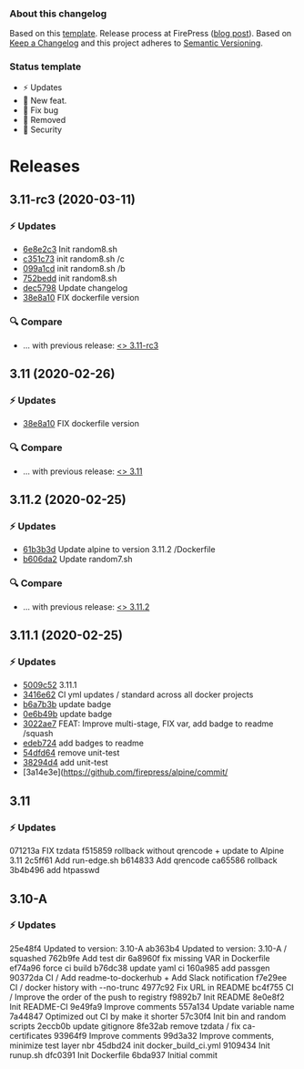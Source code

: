 ### About this changelog

Based on this [template](https://gist.github.com/pascalandy/af709db02d3fe132a3e6f1c11b934fe4). Release process at FirePress ([blog post](https://firepress.org/en/software-and-ghost-updates/)). Based on [Keep a Changelog](https://keepachangelog.com/en/1.0.0/) and this project adheres to [Semantic Versioning](https://semver.org/spec/v2.0.0.html).

### Status template

- ⚡️ Updates
- 🚀 New feat.
- 🐛 Fix bug
- 🛑 Removed
- 🔑 Security

# Releases

## 3.11-rc3 (2020-03-11)
### ⚡️ Updates
- [6e8e2c3](https://github.com/firepress/alpine/commit/6e8e2c3) Init random8.sh
- [c351c73](https://github.com/firepress/alpine/commit/c351c73) init random8.sh /c
- [099a1cd](https://github.com/firepress/alpine/commit/099a1cd) init random8.sh /b
- [752bedd](https://github.com/firepress/alpine/commit/752bedd) init random8.sh
- [dec5798](https://github.com/firepress/alpine/commit/dec5798) Update changelog
- [38e8a10](https://github.com/firepress/alpine/commit/38e8a10) FIX dockerfile version

### 🔍 Compare
- ... with previous release: [ <> 3.11-rc3](https://github.com/firepress/alpine/compare/...3.11-rc3)

## 3.11 (2020-02-26)
### ⚡️ Updates
- [38e8a10](https://github.com/firepress/alpine/commit/38e8a10) FIX dockerfile version

### 🔍 Compare
- ... with previous release: [ <> 3.11](https://github.com/firepress/alpine/compare/...3.11)

## 3.11.2 (2020-02-25)
### ⚡️ Updates
- [61b3b3d](https://github.com/firepress/alpine/commit/61b3b3d) Update alpine to version 3.11.2 /Dockerfile
- [b606da2](https://github.com/firepress/alpine/commit/b606da2) Update random7.sh

### 🔍 Compare
- ... with previous release: [ <> 3.11.2](https://github.com/firepress/alpine/compare/...3.11.2)

## 3.11.1 (2020-02-25)
### ⚡️ Updates
- [5009c52](https://github.com/firepress/alpine/commit/5009c52) 3.11.1
- [3416e62](https://github.com/firepress/alpine/commit/3416e62) CI yml updates / standard across all docker projects
- [b6a7b3b](https://github.com/firepress/alpine/commit/b6a7b3b) update badge
- [0e6b49b](https://github.com/firepress/alpine/commit/0e6b49b) update badge
- [3022ae7](https://github.com/firepress/alpine/commit/3022ae7) FEAT: Improve multi-stage, FIX var, add badge to readme /squash
- [edeb724](https://github.com/firepress/alpine/commit/edeb724) add badges to readme
- [54dfd64](https://github.com/firepress/alpine/commit/54dfd64) remove unit-test
- [38294d4](https://github.com/firepress/alpine/commit/38294d4) add unit-test
- [3a14e3e](https://github.com/firepress/alpine/commit/

## 3.11
### ⚡️ Updates
071213a FIX tzdata
f515859 rollback without qrencode + update to Alpine 3.11
2c5ff61 Add run-edge.sh
b614833 Add qrencode
ca65586 rollback
3b4b496 add htpasswd

## 3.10-A
### ⚡️ Updates
25e48f4 Updated to version: 3.10-A
ab363b4 Updated to version: 3.10-A / squashed
762b9fe Add test dir
6a8960f fix missing VAR in Dockerfile
ef74a96 force ci build
b76dc38 update yaml ci
160a985 add passgen
90372da CI / Add readme-to-dockerhub + Add Slack notification
f7e29ee CI / docker history with --no-trunc
4977c92 Fix URL in README
bc4f755 CI / Improve the order of the push to registry
f9892b7 Init README
8e0e8f2 Init README-CI
9e49fa9 Improve comments
557a134 Update variable name
7a44847 Optimized out CI by make it shorter
57c30f4 Init bin and random scripts
2eccb0b update gitignore
8fe32ab remove tzdata / fix ca-certificates
93964f9 Improve comments
99d3a32 Improve comments, minimize test layer nbr
45dbd24 init docker_build_ci.yml
9109434 Init runup.sh
dfc0391 Init Dockerfile
6bda937 Initial commit

